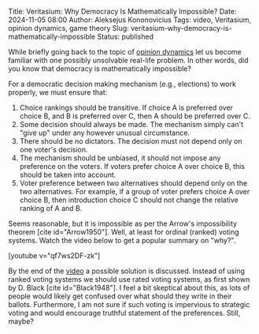 Title: Veritasium: Why Democracy Is Mathematically Impossible?
Date: 2024-11-05 08:00
Author: Aleksejus Kononovicius
Tags: video, Veritasium, opinion dynamics, game theory
Slug: veritasium-why-democracy-is-mathematically-impossible
Status: published

While briefly going back to the topic of [opinion
dynamics](/tag/opinion-dynamics/) let us become familiar with one possibly
unsolvable real-life problem. In other words, did you know that democracy is
mathematically impossible?

For a democratic decision making mechanism (e.g., elections) to work
properly, we must ensure that:

1. Choice rankings should be transitive. If choice A is preferred over choice
   B, and B is preferred over C, then A should be preferred over C.
1. Some decision should always be made. The mechanism simply can't "give up"
   under any however unusual circumstance.
1. There should be no dictators. The decision must not depend only on one
   voter's decision.
1. The mechanism should be unbiased, it should not impose any preference on
   the voters. If voters prefer choice A over choice B, this should be taken
   into account.
1. Voter preference between two alternatives should depend only on the two
   alternatives. For example, if a group of voter prefers choice A over
   choice B, then introduction choice C should not change the relative
   ranking of A and B.

Seems reasonable, but it is impossible as per the Arrow's impossibility
theorem [cite id="Arrow1950"]. Well, at least for ordinal (ranked) voting
systems. Watch the video below to get a popular summary on "why?".

[youtube v="qf7ws2DF-zk"]

By the end of the [video](/tag/video/) a possible solution is discussed.
Instead of using ranked voting systems we should use rated voting systems,
as first shown by D. Black [cite id="Black1948"]. I feel a bit skeptical
about this, as lots of people would likely get confused over what should
they write in their ballots. Furthermore, I am not sure if such voting is
impervious to strategic voting and would encourage truthful statement of the
preferences. Still, maybe?
